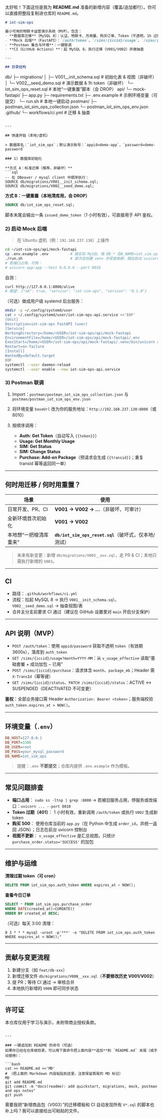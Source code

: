 太好啦！下面这份是我为 **README.md** 准备的新增内容（覆盖/追加都行）。你可以直接把整段复制进仓库的 `README.md`。

```markdown
# iot-sim-ops

最小可用的物联卡运营演示系统（MVP）。包含：
- **数据库迁移**（MySQL 8）：认证、物联卡、月用量、购买订单、Token（不透明，1h 过期）
- **Mock 后端**（FastAPI）：`/auth/token`、`/sims/{iccid}/usage`、`/sims/{iccid}/purchase`、`/sims/{iccid}/status`
- **Postman 集合与环境**：一键联调
- **CI（GitHub Actions）**：起 MySQL 8，执行迁移（V001/V002）并做抽查

---

## 目录结构

```

db/
├─ migrations/
│   ├─ V001\_\_init\_schema.sql       # 初始化表 & 视图（非破坏）
│   └─ V002\_\_seed\_demo.sql         # 演示数据 & 1h token（非破坏）
└─ iot\_sim\_ops\_reset.sql           # 本地“一键重置”脚本（会 DROP）
api/
└─ mock-fastapi/
├─ app.py
├─ requirements.txt
├─ .env.example                # 示例环境变量（可提交）
└─ run.sh                      # 本地一键启动
postman/
├─ postman\_iot\_sim\_ops\_collection.json
└─ postman\_iot\_sim\_ops\_env.json
.github/
└─ workflows/ci.yml                # 迁移 & 抽查

````

---

## 快速开始（本地/虚机）

> 数据库名：`iot_sim_ops`；默认演示账号：`appid=demo-app`、`password=demo-password`

### 1) 数据库初始化

**方式 A：标准迁移（推荐，非破坏）**
```sql
-- 在 DBeaver / mysql client 中顺序执行：
SOURCE db/migrations/V001__init_schema.sql;
SOURCE db/migrations/V002__seed_demo.sql;
````

**方式 B：一键重置（本地清库用，会 DROP）**

```sql
SOURCE db/iot_sim_ops_reset.sql;
```

脚本末尾会输出一条 `issued_demo_token`（1 小时有效），可直接用于 API 鉴权。

### 2) 启动 Mock 后端

> 在 Ubuntu 虚机（例：`192.168.237.130`）上操作

```bash
cd ~/iot-sim-ops/api/mock-fastapi
cp .env.example .env          # 按实际 MySQL 填 DB_*（DB_NAME=iot_sim_ops）
./run.sh                      # 首次会创建 venv 并安装依赖，随后启动 uvicorn:8000
# 若端口占用，可用：
# uvicorn app:app --host 0.0.0.0 --port 8010
```

自测：

```bash
curl http://127.0.0.1:8000/alive
# 期望: {"ok": true, "service": "iot-sim-ops", "version": "0.1.0"}
```

（可选）做成用户级 systemd 后台服务：

```bash
mkdir -p ~/.config/systemd/user
cat > ~/.config/systemd/user/iot-sim-ops-api.service <<'EOF'
[Unit]
Description=iot-sim-ops FastAPI (user)
[Service]
WorkingDirectory=/home/<USER>/iot-sim-ops/api/mock-fastapi
EnvironmentFile=/home/<USER>/iot-sim-ops/api/mock-fastapi/.env
ExecStart=/home/<USER>/iot-sim-ops/api/mock-fastapi/.venv/bin/uvicorn app:app --host 0.0.0.0 --port 8000
Restart=on-failure
[Install]
WantedBy=default.target
EOF
systemctl --user daemon-reload
systemctl --user enable --now iot-sim-ops-api.service
```

### 3) Postman 联调

1. Import：`postman/postman_iot_sim_ops_collection.json` 与 `postman/postman_iot_sim_ops_env.json`
2. 将环境变量 `baseUrl` 改为你的服务地址：`http://192.168.237.130:8000`（或 8010）
3. 按顺序调用：

   * **Auth: Get Token**（自动写入 `{{token}}`）
   * **Usage: Get Monthly Usage**
   * **SIM: Get Status**
   * **SIM: Change Status**
   * **Purchase: Add-on Package**（预请求会生成 `{{transid}}`；重复 transid 幂等返回同一单）

---

## 何时用迁移 / 何时用重置？

| 场景           | 使用                                         |
| ------------ | ------------------------------------------ |
| 日常开发、PR、CI   | **V001 → V002 → …**（非破坏、可审计）               |
| 全新环境首次初始化    | **V001 → V002**                            |
| 本地想“一把梭清库重来” | **`db/iot_sim_ops_reset.sql`**（破坏式，仅本地/测试） |

> 未来有新变更：新增 `db/migrations/V003__xxx.sql`，走 PR & CI；本地只需执行新增的 `V003`。

---

## CI

* 路径：`.github/workflows/ci.yml`
* 流程：拉起 MySQL 8 → 执行 `V001__init_schema.sql`、`V002__seed_demo.sql` → 抽查视图/表
* 合并主分支前要求 CI 通过（建议在 GitHub 设置里对 `main` 开启分支保护）

---

## API 说明（MVP）

* `POST /auth/token`：使用 `appid/password` 获取不透明 `token`（有效期 3600s），落库到 `auth_token`
* `GET /sims/{iccid}/usage?month=YYYY-MM`：从 `v_usage_effective` 读取“基础套餐 + 成功加包 − 已用”
* `POST /sims/{iccid}/purchase`：请求体含 `month`、`package_mb`；Header 需 `X-TransId`（幂等键）
* `GET /sims/{iccid}/status`、`PATCH /sims/{iccid}/status`：ACTIVE ↔ SUSPENDED（DEACTIVATED 不可变更）

**鉴权**：全部业务接口需 Header `Authorization: Bearer <token>`；服务端校验 `auth_token.expires_at > NOW()`。

---

## 环境变量（`.env`）

```ini
DB_HOST=127.0.0.1
DB_PORT=3306
DB_USER=root
DB_PASS=your_mysql_password
DB_NAME=iot_sim_ops
```

> 提醒：`.env` **不要提交**；仓库内提供 `.env.example` 作为模板。

---

## 常见问题排查

* **端口占用**：
  `sudo ss -ltnp | grep :8000` → 若被旧服务占用，停服务或改端口：`uvicorn ... --port 8010`
* **Token 过期（401）**：
  1 小时有效，重新调用 `/auth/token` 或执行 `V002` 生成新 token
* **购买 500**：
  使用仓库当前的 `app.py`（在 Python 中生成 `order_id`，并统一返回 JSON）；日志在前台 uvicorn 控制台
* **视图不更新**：
  `v_usage_effective` 是汇总视图，只统计 `purchase_order.status='SUCCESS'` 的加包

---

## 维护与运维

**清理过期 token（可 cron）**

```sql
DELETE FROM iot_sim_ops.auth_token WHERE expires_at < NOW();
```

**查看今日订单**

```sql
SELECT * FROM iot_sim_ops.purchase_order
WHERE DATE(created_at)=CURDATE()
ORDER BY created_at DESC;
```

（可选）每天 3:00 清理：

```cron
0 3 * * * mysql -uroot -p'***' -e "DELETE FROM iot_sim_ops.auth_token WHERE expires_at < NOW();"
```

---

## 贡献与变更流程

1. 新建分支（如 `feat/db-xxx`）
2. 新增迁移文件 `db/migrations/V00N__xxx.sql`（**不要修改历史 V001/V002**）
3. 提 PR；等待 CI 通过 → 审核合并
4. 本地执行新增的 `V00N` 即可同步状态

---

## 许可证

本仓库仅用于学习与演示，未附带商业授权条款。

````

---

### 一键追加到 README 的命令（可选）
如果你已经在仓库根目录，可以用下面命令把上面内容**追加**到 `README.md` 末尾（或手动替换）：

```bash
cat >> README.md <<'MD'
# （把上面的 Markdown 内容粘贴到这里，注意保留首尾的 MD 标记）
MD
git add README.md
git commit -m "docs(readme): add quickstart, migrations, mock, postman and ops notes"
git push
````

需要我把“新增商品包（V003）”的迁移模板和 CI 自动发现所有 `V*.sql` 的脚本也补上吗？我可以直接给出可粘贴的文件。
